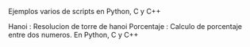 Ejemplos varios de scripts en Python, C y C++

Hanoi      : Resolucion de torre de hanoi
Porcentaje : Calculo de porcentaje entre dos numeros. En Python, C y C++
